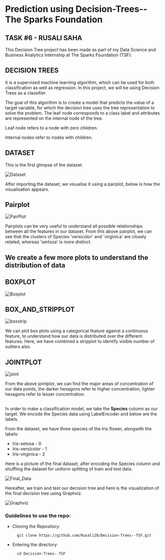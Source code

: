 # Prediction using Decision-Trees--The Sparks Foundation
## TASK #6 - RUSALI SAHA

This Decision Tree project has been made as part of my Data Science and Business Analytics Internship at The Sparks Foundation (TSF).

## DECISION TREES
It is a supervised machine learning algorithm, which can be used for both classification as well as regression. In this project, we will be using Decision Trees as a classifier.

The goal of this algorithm is to create a model that predicts the value of a target variable, for which the decision tree uses the tree representation to solve the problem. The leaf node corresponds to a class label and attributes are represented on the internal node of the tree.

Leaf node refers to a node with zero children.

Internal nodes refer to nodes with children.

## DATASET
This is the first glimpse of the dataset.

![Dataset](https://github.com/Rusali28/Decision-Trees--TSF/blob/main/Images/dataset.PNG)



After importing the dataset, we visualise it using a pairplot, below is how the visualisation appears.


## Pairplot
![PairPlot](https://github.com/Rusali28/Decision-Trees--TSF/blob/main/Images/Pairplot.PNG)

Pairplots can be very useful to understand all possible relationships between all the features in our dataset. From this above pairplot, we can see that the clusters of Species
'versicolor' and 'virginica' are closely related, whereas 'sertosa' is more distinct.


## We create a few more plots to understand the distribution of data
## BOXPLOT
![Boxplot](https://github.com/Rusali28/Decision-Trees--TSF/blob/main/Images/boxplot.PNG)

## BOX_AND_STRIPPLOT
![boxstrip](https://github.com/Rusali28/Decision-Trees--TSF/blob/main/Images/box_stripplot.PNG)


We can plot box plots using a categorical feature against a continuous feature, to understand how our data is distributed over the different features. Here, we have combined a
stripplot to identify visible number of outliers also.

## JOINTPLOT
![joint](https://github.com/Rusali28/Decision-Trees--TSF/blob/main/Images/hex_jointplot.PNG)

From the above jointplot, we can find the major areas of concentration of our data points, the darker hexagons refer to higher concentration, lighter hexagons refer to lesser
concentration.

## 
In order to make a classification model, we take the **Species** column as our target. We encode the Species data using LabelEncoder and below are the labels.


From the dataset, we have three species of the Iris flower, alongwith the labels:
+ Iris-setosa      -  0
+ Iris-versicolor  -  1
+ Iris-virginica   -  2

Here is a picture of the final dataset, after encoding the Species column and shuffling the dataset for uniform splitting of train and test data.

![Final_Data](https://github.com/Rusali28/Decision-Trees--TSF/blob/main/Images/final%20dataset.PNG)


Hereafter, we train and test our decision tree and here is the visualization of the final decision tree using Graphviz.

![Graphviz](https://github.com/Rusali28/Decision-Trees--TSF/blob/main/Images/visual-graphviz.PNG)






### Guidelines to use the repo:
- Cloning the Repository: 

        git clone https://github.com/Rusali28/Decision-Trees--TSF.git
        
- Entering the directory: 

        cd Decision-Trees--TSF


